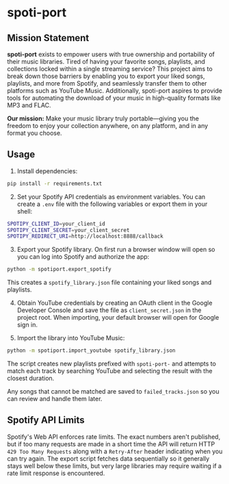 # spoti-port

## Mission Statement

**spoti-port** exists to empower users with true ownership and portability of their music libraries. Tired of having your favorite songs, playlists, and collections locked within a single streaming service? This project aims to break down those barriers by enabling you to export your liked songs, playlists, and more from Spotify, and seamlessly transfer them to other platforms such as YouTube Music. Additionally, spoti-port aspires to provide tools for automating the download of your music in high-quality formats like MP3 and FLAC.

**Our mission:** Make your music library truly portable—giving you the freedom to enjoy your collection anywhere, on any platform, and in any format you choose.

## Usage

1. Install dependencies:

```bash
pip install -r requirements.txt
```

2. Set your Spotify API credentials as environment variables. You can create a `.env` file with the following variables or export them in your shell:

```bash
SPOTIPY_CLIENT_ID=your_client_id
SPOTIPY_CLIENT_SECRET=your_client_secret
SPOTIPY_REDIRECT_URI=http://localhost:8888/callback
```

3. Export your Spotify library. On first run a browser window will open so you can log into Spotify and authorize the app:

```bash
python -m spotiport.export_spotify
```

This creates a `spotify_library.json` file containing your liked songs and playlists.

4. Obtain YouTube credentials by creating an OAuth client in the Google Developer Console and save the file as `client_secret.json` in the project root. When importing, your default browser will open for Google sign in.

5. Import the library into YouTube Music:

```bash
python -m spotiport.import_youtube spotify_library.json
```

The script creates new playlists prefixed with `spoti-port-` and attempts to match each track by searching YouTube and selecting the result with the closest duration.

Any songs that cannot be matched are saved to `failed_tracks.json` so you can review and handle them later.

## Spotify API Limits

Spotify's Web API enforces rate limits. The exact numbers aren't published, but if too many requests are made in a short time the API will return HTTP `429 Too Many Requests` along with a `Retry-After` header indicating when you can try again. The export script fetches data sequentially so it generally stays well below these limits, but very large libraries may require waiting if a rate limit response is encountered.
